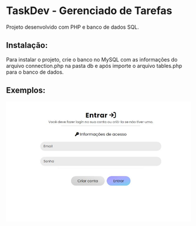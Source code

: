 # TaskDev - Gerenciado de Tarefas

Projeto desenvolvido com PHP e banco de dados SQL.

## Instalação:
Para instalar o projeto, crie o banco no MySQL com as informações do arquivo connection.php na pasta db e após importe o arquivo tables.php para o banco de dados.

## Exemplos:
<img src="./exemplos/1.jpg">
